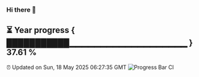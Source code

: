 ### Hi there 👋
⏳ Year progress { ███████████▁▁▁▁▁▁▁▁▁▁▁▁▁▁▁▁▁▁▁ } 37.61 %
---
⏰ Updated on Sun, 18 May 2025 06:27:35 GMT
![Progress Bar CI](https://github.com/liununu/liununu/workflows/Progress%20Bar%20CI/badge.svg)
